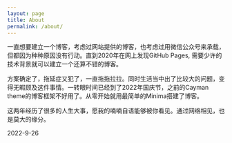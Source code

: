 ```yaml
---
layout: page
title: About
permalink: /about/
---
```


一直想要建立一个博客，考虑过网站提供的博客，也考虑过用微信公众号来承载，但都因为种种原因没有行动。直到2020年在网上发现GitHub Pages, 需要少许的技术背景就可以建立一个还算不错的博客。

方案确定了，拖延症又犯了，一直拖拖拉拉。同时生活当中出了比较大的问题，变得无暇顾及这件事情。一转眼时间已经到了2022年国庆节，之前的Cayman theme的博客框架不好用了。从零开始就用最简单的Minima搭建了博客。

这两年经历了很多的人生大事，愿我的喃喃自语能够被你看见。通过网络相见，也是莫大的缘分。


2022-9-26

